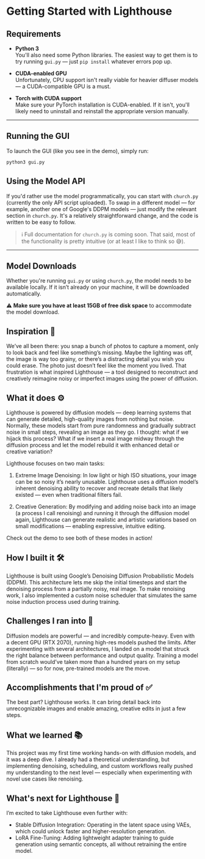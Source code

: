 # Getting Started with Lighthouse

## Requirements

- **Python 3**  
  You'll also need some Python libraries. The easiest way to get them is to try running `gui.py` — just `pip install` whatever errors pop up.

- **CUDA-enabled GPU**  
  Unfortunately, CPU support isn't really viable for heavier diffuser models — a CUDA-compatible GPU is a must.

- **Torch with CUDA support**  
  Make sure your PyTorch installation is CUDA-enabled. If it isn't, you'll likely need to uninstall and reinstall the appropriate version manually.

---

## Running the GUI

To launch the GUI (like you see in the demo), simply run:

```bash
python3 gui.py
```

## Using the Model API

If you'd rather use the model programmatically, you can start with `church.py` (currently the only API script uploaded). To swap in a different model — for example, another one of Google's DDPM models — just modify the relevant section in `church.py`. It's a relatively straightforward change, and the code is written to be easy to follow.

> ℹ️ Full documentation for `church.py` is coming soon. That said, most of the functionality is pretty intuitive (or at least I like to think so 😅).

---

## Model Downloads

Whether you're running `gui.py` or using `church.py`, the model needs to be available locally. If it isn’t already on your machine, it will be downloaded automatically.

⚠️ **Make sure you have at least 15GB of free disk space** to accommodate the model download.

## Inspiration 🌅

We’ve all been there: you snap a bunch of photos to capture a moment, only to look back and feel like something’s missing. Maybe the lighting was off, the image is way too grainy, or there’s a distracting detail you wish you could erase. The photo just doesn’t feel like the moment you lived. That frustration is what inspired Lighthouse — a tool designed to reconstruct and creatively reimagine noisy or imperfect images using the power of diffusion.

## What it does ⚙️

Lighthouse is powered by diffusion models — deep learning systems that can generate detailed, high-quality images from nothing but noise. Normally, these models start from pure randomness and gradually subtract noise in small steps, revealing an image as they go. I thought: what if we hijack this process? What if we insert a real image midway through the diffusion process and let the model rebuild it with enhanced detail or creative variation?

Lighthouse focuses on two main tasks:

1. Extreme Image Denoising: In low light or high ISO situations, your image can be so noisy it’s nearly unusable. Lighthouse uses a diffusion model’s inherent denoising ability to recover and recreate details that likely existed — even when traditional filters fail.

2. Creative Generation: By modifying and adding noise back into an image (a process I call renoising) and running it through the diffusion model again, Lighthouse can generate realistic and artistic variations based on small modifications — enabling expressive, intuitive editing.

Check out the demo to see both of these modes in action!

## How I built it 🛠

Lighthouse is built using Google’s Denoising Diffusion Probabilistic Models (DDPM). This architecture lets me skip the initial timesteps and start the denoising process from a partially noisy, real image. To make renoising work, I also implemented a custom noise scheduler that simulates the same noise induction process used during training.

## Challenges I ran into 🚧

Diffusion models are powerful — and incredibly compute-heavy. Even with a decent GPU (RTX 2070), running high-res models pushed the limits. After experimenting with several architectures, I landed on a model that struck the right balance between performance and output quality. Training a model from scratch would’ve taken more than a hundred years on my setup (literally) — so for now, pre-trained models are the move.

## Accomplishments that I'm proud of ✅

The best part? Lighthouse works. It can bring detail back into unrecognizable images and enable amazing, creative edits in just a few steps.

## What we learned 📚

This project was my first time working hands-on with diffusion models, and it was a deep dive. I already had a theoretical understanding, but implementing denoising, scheduling, and custom workflows really pushed my understanding to the next level — especially when experimenting with novel use cases like renoising.

## What's next for Lighthouse 🔮

I’m excited to take Lighthouse even further with:

- Stable Diffusion Integration: Operating in the latent space using VAEs, which could unlock faster and higher-resolution generation.
- LoRA Fine-Tuning: Adding lightweight adapter training to guide generation using semantic concepts, all without retraining the entire model.
